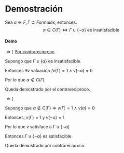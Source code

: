 # Demostración

Sea $\alpha \in F, \Gamma \subset Formulas$, entonces:
$$
\alpha \in C(\Gamma) \Leftrightarrow \Gamma \cup \{\neg \alpha\} \text{ es insatisfacible}
$$

#### Demo

$\Rightarrow)$ <u>Por contrareciproco</u>

Supongo que $\Gamma \cup \{\alpha\}$ es insatisfacible.

Entonces $\exists v$ valuación $/ v(\Gamma) =1 \land v(\neg \alpha)=0$

Por lo que $\alpha \not \in C(\Gamma)$

Queda demostrado por el contrareciproco.

$\Leftarrow )$

Supongo que $\alpha \not \in C(\Gamma) \Rightarrow v(\Gamma)=1 \land v(\alpha)=0$

Entonces, $v(\Gamma)=1$ y $v(\neg \alpha)=1$

Por lo que $v$ satisface a $\Gamma \cup \{\neg\alpha\}$

Entonces $\Gamma \cup \{\neg \alpha\}$ es satisfacible

Queda demostrado por contrareciproco.